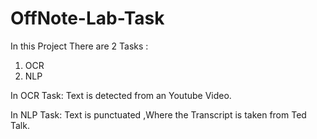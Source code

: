 # OffNote-Lab-Task
In this Project There are 2 Tasks :
1) OCR
2) NLP

In OCR Task: Text is detected from an Youtube Video.

In NLP Task: Text is punctuated ,Where the Transcript is taken from Ted Talk.
